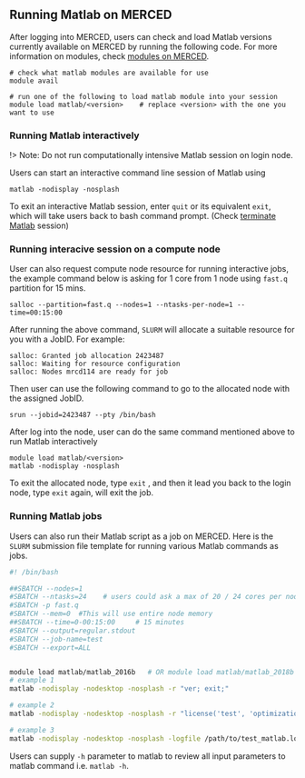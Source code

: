## Running Matlab on MERCED <!-- {docsify-ignore} -->
After logging into MERCED, users can check and load Matlab versions currently available on MERCED by running the following code. For more information on modules, check [modules on MERCED](modules.md).
```
# check what matlab modules are available for use
module avail

# run one of the following to load matlab module into your session
module load matlab/<version>    # replace <version> with the one you want to use
```
### Running Matlab interactively<!-- {docsify-ignore} -->
!> Note: Do not run computationally intensive Matlab session on login node.

Users can start an interactive command line session of Matlab using
```
matlab -nodisplay -nosplash
```

To exit an interactive Matlab session, enter `quit` or its equivalent `exit`, which will take users back to bash command prompt. (Check [terminate Matlab](https://www.mathworks.com/help/matlab/ref/quit.html) session)

### Running interacive session on a compute node<!-- {docsify-ignore} -->

User can also request compute node resource for running interactive jobs, the example command below is asking for 1 core from 1 node using `fast.q` partition for 15 mins. 
```
salloc --partition=fast.q --nodes=1 --ntasks-per-node=1 --time=00:15:00
```
After running the above command, `SLURM` will allocate a suitable resource for you with a JobID. For example:
```
salloc: Granted job allocation 2423487
salloc: Waiting for resource configuration
salloc: Nodes mrcd114 are ready for job
```

Then user can use the following command to go to the allocated node with the assigned JobID.
```
srun --jobid=2423487 --pty /bin/bash
```
After log into the node, user can do the same command mentioned above to run Matlab interactively
```
module load matlab/<version>
matlab -nodisplay -nosplash
```
To exit the allocated node, type `exit` , and then it lead you back to the login node, type `exit` again, will exit the job.

### Running Matlab jobs<!-- {docsify-ignore} -->

Users can also run their Matlab script as a job on MERCED. Here is the `SLURM` submission file template for running various Matlab commands as jobs.

```bash
#! /bin/bash

##SBATCH --nodes=1
#SBATCH --ntasks=24    # users could ask a max of 20 / 24 cores per node depending on MERCED hardware configuration
#SBATCH -p fast.q 
#SBATCH --mem=0  #This will use entire node memory
##SBATCH --time=0-00:15:00     # 15 minutes
#SBATCH --output=regular.stdout
#SBATCH --job-name=test
#SBATCH --export=ALL


module load matlab/matlab_2016b   # OR module load matlab/matlab_2018b
# example 1
matlab -nodisplay -nodesktop -nosplash -r "ver; exit;"

# example 2
matlab -nodisplay -nodesktop -nosplash -r "license('test', 'optimization_toolbox'); exit;"

# example 3
matlab -nodisplay -nodesktop -nosplash -logfile /path/to/test_matlab.log < test_matlab.m
```

Users can supply `-h` parameter to matlab to review all input parameters to matlab command i.e. `matlab -h`.

